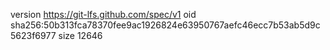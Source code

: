 version https://git-lfs.github.com/spec/v1
oid sha256:50b313fca78370fee9ac1926824e63950767aefc46ecc7b53ab5d9c5623f6977
size 12646
